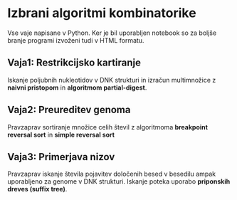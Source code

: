 # Izbrani algoritmi kombinatorike
Vse vaje napisane v Python. Ker je bil uporabljen notebook so za boljše branje programi izvoženi tudi v HTML formatu.

## Vaja1: Restrikcijsko kartiranje
Iskanje poljubnih nukleotidov v DNK strukturi in izračun multimnožice z **naivni pristopom** in **algoritmom partial-digest**.

## Vaja2: Preureditev genoma
Pravzaprav sortiranje množice celih števil z algoritmoma **breakpoint reversal sort** in **simple reversal sort**

## Vaja3: Primerjava nizov
Pravzaprav iskanje števila pojavitev določenih besed v besedilu ampak uporabljeno za genome v DNK strukturi. Iskanje poteka uporabo **priponskih dreves (suffix tree)**.
